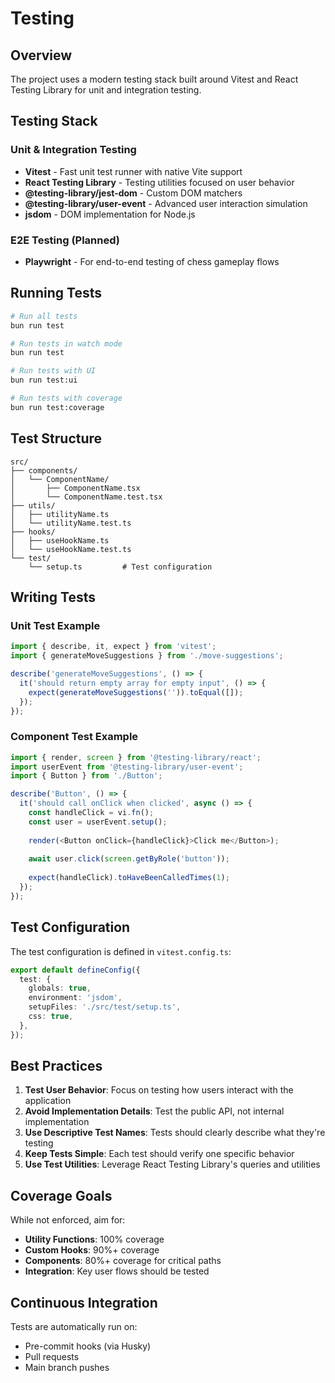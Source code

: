 # Testing

## Overview

The project uses a modern testing stack built around Vitest and React Testing Library for unit and integration testing.

## Testing Stack

### Unit & Integration Testing
- **Vitest** - Fast unit test runner with native Vite support
- **React Testing Library** - Testing utilities focused on user behavior
- **@testing-library/jest-dom** - Custom DOM matchers
- **@testing-library/user-event** - Advanced user interaction simulation
- **jsdom** - DOM implementation for Node.js

### E2E Testing (Planned)
- **Playwright** - For end-to-end testing of chess gameplay flows

## Running Tests

```bash
# Run all tests
bun run test

# Run tests in watch mode
bun run test

# Run tests with UI
bun run test:ui

# Run tests with coverage
bun run test:coverage
```

## Test Structure

```
src/
├── components/
│   └── ComponentName/
│       ├── ComponentName.tsx
│       └── ComponentName.test.tsx
├── utils/
│   ├── utilityName.ts
│   └── utilityName.test.ts
├── hooks/
│   ├── useHookName.ts
│   └── useHookName.test.ts
└── test/
    └── setup.ts         # Test configuration
```

## Writing Tests

### Unit Test Example

```typescript
import { describe, it, expect } from 'vitest';
import { generateMoveSuggestions } from './move-suggestions';

describe('generateMoveSuggestions', () => {
  it('should return empty array for empty input', () => {
    expect(generateMoveSuggestions('')).toEqual([]);
  });
});
```

### Component Test Example

```typescript
import { render, screen } from '@testing-library/react';
import userEvent from '@testing-library/user-event';
import { Button } from './Button';

describe('Button', () => {
  it('should call onClick when clicked', async () => {
    const handleClick = vi.fn();
    const user = userEvent.setup();
    
    render(<Button onClick={handleClick}>Click me</Button>);
    
    await user.click(screen.getByRole('button'));
    
    expect(handleClick).toHaveBeenCalledTimes(1);
  });
});
```

## Test Configuration

The test configuration is defined in `vitest.config.ts`:

```typescript
export default defineConfig({
  test: {
    globals: true,
    environment: 'jsdom',
    setupFiles: './src/test/setup.ts',
    css: true,
  },
});
```

## Best Practices

1. **Test User Behavior**: Focus on testing how users interact with the application
2. **Avoid Implementation Details**: Test the public API, not internal implementation
3. **Use Descriptive Test Names**: Tests should clearly describe what they're testing
4. **Keep Tests Simple**: Each test should verify one specific behavior
5. **Use Test Utilities**: Leverage React Testing Library's queries and utilities

## Coverage Goals

While not enforced, aim for:
- **Utility Functions**: 100% coverage
- **Custom Hooks**: 90%+ coverage
- **Components**: 80%+ coverage for critical paths
- **Integration**: Key user flows should be tested

## Continuous Integration

Tests are automatically run on:
- Pre-commit hooks (via Husky)
- Pull requests
- Main branch pushes